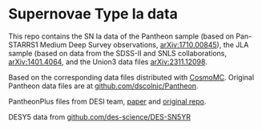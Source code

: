# Supernovae Type Ia data

This repo contains the SN Ia data of the Pantheon sample (based on Pan-STARRS1 Medium Deep Survey observations, [arXiv:1710.00845](https://arxiv.org/abs/1710.00845)), the JLA sample (based on data from the SDSS-II and SNLS collaborations, [arXiv:1401.4064](https://arxiv.org/abs/1401.4064), and the Union3 data files [arXiv:2311.12098](https://arxiv.org/abs/2311.12098).

Based on the corresponding data files distributed with [CosmoMC](https://github.com/cmbant/CosmoMC). Original Pantheon data files are at [github.com/dscolnic/Pantheon](https://github.com/dscolnic/Pantheon).

PantheonPlus files from DESI team, [paper](https://arxiv.org/abs/2202.04077) and [original repo](https://github.com/PantheonPlusSH0ES/DataRelease/tree/main/Pantheon%2B_Data/4_DISTANCES_AND_COVAR).

DESY5 data from [github.com/des-science/DES-SN5YR](https://github.com/des-science/DES-SN5YR)
